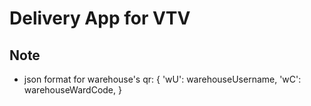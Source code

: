 # Delivery App for VTV

## Note

- json format for warehouse's qr:
{
    'wU': warehouseUsername,
    'wC': warehouseWardCode,
}
